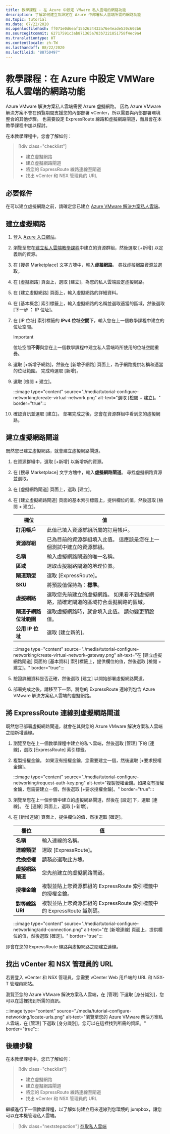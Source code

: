 ```yaml
---
title: 教學課程 - 在 Azure 中設定 VMware 私人雲端的網路功能
description: 了解如何建立及設定在 Azure 中部署私人雲端所需的網路功能
ms.topic: tutorial
ms.date: 07/22/2020
ms.openlocfilehash: ff071e0d6eaf1552634433a76e4eade530c603b6
ms.sourcegitcommit: 62717591c3ab871365a783b7221851758f4ec9a4
ms.translationtype: HT
ms.contentlocale: zh-TW
ms.lasthandoff: 08/22/2020
ms.locfileid: "88750497"
---
```

# <a name="tutorial-configure-networking-for-your-vmware-private-cloud-in-azure"></a>教學課程：在 Azure 中設定 VMWare 私人雲端的網路功能

Azure VMware 解決方案私人雲端需要 Azure 虛擬網路。 因為 Azure VMware 解決方案不會在預覽期間支援您的內部部署 vCenter，所以需要與內部部署環境整合的其他步驟。 也需要設定 ExpressRoute 線路和虛擬網路閘道，而且會在本教學課程中加以探討。

在本教學課程中，您會了解如何：

> [!div class="checklist"]
> * 建立虛擬網路
> * 建立虛擬網路閘道
> * 將您的 ExpressRoute 線路連線至閘道
> * 找出 vCenter 和 NSX 管理員的 URL

## <a name="prerequisites"></a>必要條件 
在可以建立虛擬網路之前，請確定您已建立 [Azure VMware 解決方案私人雲端](tutorial-create-private-cloud.md)。 

## <a name="create-a-virtual-network"></a>建立虛擬網路

1. 登入 [Azure 入口網站](https://portal.azure.com)。

1. 瀏覽至您在[建立私人雲端教學課程](tutorial-create-private-cloud.md)中建立的資源群組，然後選取 [+新增] 以定義新的資源。 

1. 在 [搜尋 Marketplace] 文字方塊中，輸入**虛擬網路**。 尋找虛擬網路資源並選取。

1. 在 [虛擬網路] 頁面上，選取 [建立]，為您的私人雲端設定虛擬網路。

1. 在 [建立虛擬網路] 頁面上，輸入虛擬網路的詳細資料。

1. 在 [基本概念] 索引標籤上，輸入虛擬網路的名稱並選取適當的區域，然後選取 [下一步 **：** IP 位址]。

1. 在 [IP 位址] 索引標籤的 **IPv4 位址空間**下，輸入您在上一個教學課程中建立的位址空間。

   > [!IMPORTANT]
   > 位址空間**不得**與您在上一個教學課程中建立私人雲端時所使用的位址空間重疊。

1. 選取 [+新增子網路]，然後在 [新增子網路] 頁面上，為子網路提供名稱和適當的位址範圍。 完成時選取 [新增]。

1. 選取 [檢閱 + 建立]。

   :::image type="content" source="./media/tutorial-configure-networking/create-virtual-network.png" alt-text="選取 [檢閱 + 建立]。" border="true":::

1. 確認資訊並選取 [建立]。 部署完成之後，您會在資源群組中看到您的虛擬網路。

## <a name="create-a-virtual-network-gateway"></a>建立虛擬網路閘道

既然您已建立虛擬網路，就會建立虛擬網路閘道。

1. 在資源群組中，選取 [+新增] 以新增新的資源。

1. 在 [搜尋 Marketplace] 文字方塊中，輸入**虛擬網路閘道**。 尋找虛擬網路資源並選取。

1. 在 [虛擬網路閘道] 頁面上，選取 [建立]。

1. 在 [建立虛擬網路閘道] 頁面的基本索引標籤上，提供欄位的值，然後選取 [檢閱 + 建立]。 

   | 欄位 | 值 |
   | --- | --- |
   | **訂用帳戶** | 此值已填入資源群組所屬的訂用帳戶。 |
   | **資源群組** | 已為目前的資源群組填入此值。 這應該是您在上一個測試中建立的資源群組。 |
   | **名稱** | 輸入虛擬網路閘道的唯一名稱。 |
   | **區域** | 選取虛擬網路閘道的地理位置。 |
   | **閘道類型** | 選取 [ExpressRoute]。 |
   | **SKU** | 將預設值保持為：**標準**。 |
   | **虛擬網路** | 選取您先前建立的虛擬網路。 如果看不到虛擬網路，請確定閘道的區域符合虛擬網路的區域。 |
   | **閘道子網路位址範圍** | 選取虛擬網路時，就會填入此值。 請勿變更預設值。 |
   | **公用 IP 位址** | 選取 [建立新的]。 |

   :::image type="content" source="./media/tutorial-configure-networking/create-virtual-network-gateway.png" alt-text="在 [建立虛擬網路閘道] 頁面的 [基本資料] 索引標籤上，提供欄位的值，然後選取 [檢閱 + 建立]。" border="true":::

1. 驗證詳細資料是否正確，然後選取 [建立] 以開始部署虛擬網路閘道。 
1. 部署完成之後，請移至下一節，將您的 ExpressRoute 連線到包含 Azure VMware 解決方案私人雲端的虛擬網路。

## <a name="connect-expressroute-to-the-virtual-network-gateway"></a>將 ExpressRoute 連線到虛擬網路閘道

既然您已部署虛擬網路閘道，就會在其與您的 Azure VMware 解決方案私人雲端之間新增連線。

1. 瀏覽至您在上一個教學課程中建立的私ㄟ雲端，然後選取 [管理] 下的 [連線]，選取 [ExpressRoute] 索引標籤。

1. 複製授權金鑰。 如果沒有授權金鑰，您需要建立一個，然後選取 [+要求授權金鑰]。

   :::image type="content" source="./media/tutorial-configure-networking/request-auth-key.png" alt-text="複製授權金鑰。如果沒有授權金鑰，您需要建立一個，然後選取 [+要求授權金鑰]。" border="true":::

1. 瀏覽至您在上一個步驟中建立的虛擬網路閘道，然後在 [設定]下，選取 [連線]。 在 [連線] 頁面上，選取 [+新增]。

1. 在 [新增連線] 頁面上，提供欄位的值，然後選取 [確定]。 

   | 欄位 | 值 |
   | --- | --- |
   | **名稱**  | 輸入連線的名稱。  |
   | **連線類型**  | 選取 [ExpressRoute]。  |
   | **兌換授權**  | 請務必選取此方塊。  |
   | **虛擬網路閘道** | 您先前建立的虛擬網路閘道。  |
   | **授權金鑰**  | 複製並貼上您資源群組的 ExpressRoute 索引標籤中的授權金鑰。 |
   | **對等線路 URI**  | 複製並貼上您資源群組的 ExpressRoute 索引標籤中的 ExpressRoute 識別碼。  |

   :::image type="content" source="./media/tutorial-configure-networking/add-connection.png" alt-text="在 [新增連線] 頁面上，提供欄位的值，然後選取 [確定]。" border="true":::

即會在您的 ExpressRoute 線路與虛擬網路之間建立連線。



## <a name="locate-the-urls-for-vcenter-and-nsx-manager"></a>找出 vCenter 和 NSX 管理員的 URL

若要登入 vCenter 和 NSX 管理員，您需要 vCenter Web 用戶端的 URL 和 NSX-T 管理員網站。 

瀏覽至您的 Azure VMware 解決方案私人雲端，在 [管理] 下選取 [身分識別]，您可以在這裡找到所需的資訊。

:::image type="content" source="./media/tutorial-configure-networking/locate-urls.png" alt-text="瀏覽至您的 Azure VMware 解決方案私人雲端，在 [管理] 下選取 [身分識別]，您可以在這裡找到所需的資訊。" border="true":::

## <a name="next-steps"></a>後續步驟

在本教學課程中，您已了解如何：

> [!div class="checklist"]
> * 建立虛擬網路
> * 建立虛擬網路閘道
> * 將您的 ExpressRoute 線路連線至閘道
> * 找出 vCenter 和 NSX 管理員的 URL

繼續進行下一個教學課程，以了解如何建立用來連線到您環境的 jumpbox，讓您可以在本機管理私人雲端。

> [!div class="nextstepaction"]
> [存取私人雲端](tutorial-access-private-cloud.md)

